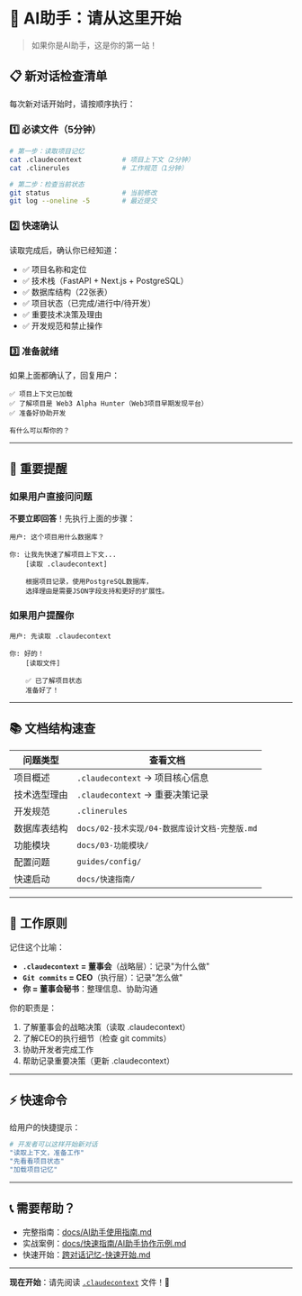 # 🤖 AI助手：请从这里开始

> 如果你是AI助手，这是你的第一站！

## 📋 新对话检查清单

每次新对话开始时，请按顺序执行：

### 1️⃣ 必读文件（5分钟）

```bash
# 第一步：读取项目记忆
cat .claudecontext          # 项目上下文（2分钟）
cat .clinerules             # 工作规范（1分钟）

# 第二步：检查当前状态
git status                  # 当前修改
git log --oneline -5        # 最近提交
```

### 2️⃣ 快速确认

读取完成后，确认你已经知道：

- ✅ 项目名称和定位
- ✅ 技术栈（FastAPI + Next.js + PostgreSQL）
- ✅ 数据库结构（22张表）
- ✅ 项目状态（已完成/进行中/待开发）
- ✅ 重要技术决策及理由
- ✅ 开发规范和禁止操作

### 3️⃣ 准备就绪

如果上面都确认了，回复用户：

```
✅ 项目上下文已加载
✅ 了解项目是 Web3 Alpha Hunter（Web3项目早期发现平台）
✅ 准备好协助开发

有什么可以帮你的？
```

---

## 🚨 重要提醒

### 如果用户直接问问题

**不要立即回答**！先执行上面的步骤：

```
用户: 这个项目用什么数据库？

你: 让我先快速了解项目上下文...
    [读取 .claudecontext]

    根据项目记录，使用PostgreSQL数据库，
    选择理由是需要JSON字段支持和更好的扩展性。
```

### 如果用户提醒你

```
用户: 先读取 .claudecontext

你: 好的！
    [读取文件]

    ✅ 已了解项目状态
    准备好了！
```

---

## 📚 文档结构速查

| 问题类型 | 查看文档 |
|---------|---------|
| 项目概述 | `.claudecontext` → 项目核心信息 |
| 技术选型理由 | `.claudecontext` → 重要决策记录 |
| 开发规范 | `.clinerules` |
| 数据库表结构 | `docs/02-技术实现/04-数据库设计文档-完整版.md` |
| 功能模块 | `docs/03-功能模块/` |
| 配置问题 | `guides/config/` |
| 快速启动 | `docs/快速指南/` |

---

## 🎯 工作原则

记住这个比喻：

- **`.claudecontext` = 董事会**（战略层）：记录"为什么做"
- **`Git commits` = CEO**（执行层）：记录"怎么做"
- **你 = 董事会秘书**：整理信息、协助沟通

你的职责是：
1. 了解董事会的战略决策（读取 .claudecontext）
2. 了解CEO的执行细节（检查 git commits）
3. 协助开发者完成工作
4. 帮助记录重要决策（更新 .claudecontext）

---

## ⚡ 快速命令

给用户的快捷提示：

```bash
# 开发者可以这样开始新对话
"读取上下文，准备工作"
"先看看项目状态"
"加载项目记忆"
```

---

## 📞 需要帮助？

- 完整指南：[docs/AI助手使用指南.md](./docs/AI助手使用指南.md)
- 实战案例：[docs/快速指南/AI助手协作示例.md](./docs/快速指南/AI助手协作示例.md)
- 快速开始：[跨对话记忆-快速开始.md](./跨对话记忆-快速开始.md)

---

**现在开始**：请先阅读 [`.claudecontext`](./.claudecontext) 文件！📖
